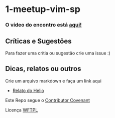 # 1-meetup-vim-sp
 ### O vídeo do encontro está [aqui!](https://www.youtube.com/watch?v=FTb_t5KB3SU)

## Críticas e Sugestões
Para fazer uma crítia ou sugestão crie uma issue :)

## Dicas, relatos ou outros
Crie um arquivo markdown e faça um link aqui
- [Relato do Helio](relatos/helio.md)


Este Repo segue o [Contributor Covenant](http://contributor-covenant.org/)

Licença [WFTPL](LICENSE)

